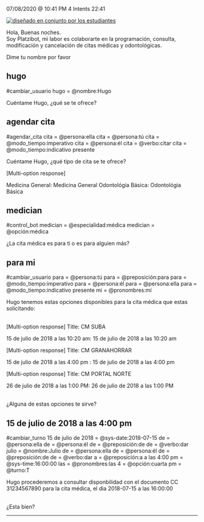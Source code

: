

07/08/2020 @
10:41
PM
4
Intents
22:41
 
<a href="https://imgur.com/fMUI13D"><img src="https://i.imgur.com/fMUI13Dt.jpg" title="diseñado en conjunto por los estudiantes" /></a>
 
<div class="msgj">Hola, Buenas noches.</div>
 
<div class="msgj">Soy Platzibot, mi labor es colaborarte en la programación, consulta, modificación y cancelación de citas médicas y odontológicas.</div>
 
Dime tu nombre por favor
## hugo
#cambiar_usuario
hugo = @nombre:Hugo
 
 
Cuéntame Hugo, ¿qué se te ofrece?
## agendar cita
#agendar_cita
cita = @persona:ella
cita = @persona:tú
cita = @modo_tiempo:imperativo
cita = @persona:él
cita = @verbo:citar
cita = @modo_tiempo:indicativo presente
 
Cuéntame Hugo, ¿qué tipo de cita se te ofrece?
 
[Multi-option response]

Medicina General: Medicina General
Odontológia Básica: Odontológia Básica
## medician
#control_bot
medician = @especialidad:médica
medician = @opción:médica
 
¿La cita médica es para ti o es para alguien más?
## para mi
#cambiar_usuario
para = @persona:tú
para = @preposición:para
para = @modo_tiempo:imperativo
para = @persona:él
para = @persona:ella
para = @modo_tiempo:indicativo presente
mi = @pronombres:mí
 
 
Hugo tenemos estas opciones disponibles para la cita médica que estas solicitando:</br></br>
 
[Multi-option response]
Title: CM SUBA

15 de julio de 2018 a las 10:20 am: 15 de julio de 2018 a las 10:20 am
 
[Multi-option response]
Title: CM GRANAHORRAR

15 de julio de 2018 a las 4:00 pm : 15 de julio de 2018 a las 4:00 pm
 
[Multi-option response]
Title: CM PORTAL NORTE

26 de julio de 2018 a las 1:00 PM: 26 de julio de 2018 a las 1:00 PM
 
</br>¿Alguna de estas opciones te sirve?
## 15 de julio de 2018 a las 4:00 pm
#cambiar_turno
15 de julio de 2018 = @sys-date:2018-07-15
de = @persona:ella
de = @persona:él
de = @preposición:de
de = @verbo:dar
julio = @nombre:Julio
de = @persona:ella
de = @persona:él
de = @preposición:de
de = @verbo:dar
a = @preposición:a
a las 4:00 pm = @sys-time:16:00:00
las = @pronombres:las
4 = @opción:cuarta
pm = @turno:T
 
Hugo procederemos a consultar disponbilidad con el documento CC 31234567890 para la cita médica, el dia 2018-07-15 a las 16:00:00 </br></br>
 
¿Esta bien?


---
